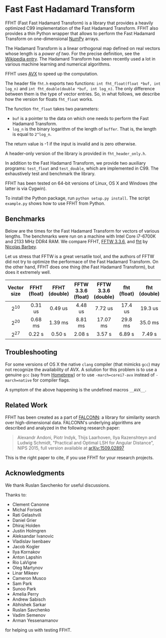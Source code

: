 # Fast Fast Hadamard Transform

FFHT (Fast Fast Hadamard Transform) is a library that provides a heavily
optimized C99 implementation of the Fast Hadamard Transform. FFHT also provides
a thin Python wrapper that allows to perform the Fast Hadamard Transform on
one-dimensional [NumPy](http://www.numpy.org/) arrays.

The Hadamard Transform is a linear orthogonal map defined on real vectors whose
length is a _power of two_. For the precise definition, see the
[Wikipedia entry](https://en.wikipedia.org/wiki/Hadamard_transform). The
Hadamard Transform has been recently used a lot in various machine learning
and numerical algorithms.

FFHT uses [AVX](https://en.wikipedia.org/wiki/Advanced_Vector_Extensions)
to speed up the computation.

The header file `fht.h` exports two functions: `int fht_float(float *buf, int
log_n)` and `int fht_double(double *buf, int log_n)`. The
only difference between them is the type of vector entries. So, in what follows,
we describe how the version for floats `fht_float` works.

The function `fht_float` takes two parameters:

* `buf` is a pointer to the data on which one needs to perform the Fast
Hadamard Transform.
* `log_n` is the binary logarithm of the length of `buffer`.
That is, the length is equal to `2^log_n`.

The return value is -1 if the input is invalid and is zero otherwise.

A header-only version of the library is provided in `fht_header_only.h`.

In addition to the Fast Hadamard Transform, we provide two auxiliary programs:
`test_float` and `test_double`, which are implemented in C99. The exhaustively
test and benchmark the library.

FFHT has been tested on 64-bit versions of Linux, OS X and Windows (the latter
is via Cygwin).

To install the Python package, run `python setup.py install`. The script
`example.py` shows how to use FFHT from Python.

## Benchmarks

Below are the times for the Fast Hadamard Transform for vectors of
various lengths. The benchmarks were run on a machine with Intel
Core&nbsp;i7-6700K and 2133 MHz DDR4 RAM. We compare FFHT,
[FFTW 3.3.6](http://fftw.org/), and
[fht](https://github.com/nbarbey/fht) by
[Nicolas Barbey](https://github.com/nbarbey).

Let us stress that FFTW is a great versatile tool, and the authors of FFTW did
not try to optimize the performace of the Fast Hadamard Transform. On the other
hand, FFHT does one thing (the Fast Hadamard Transform), but does it extremely
well.

Vector size | FFHT (float) | FFHT (double) | FFTW 3.3.6 (float) | FFTW 3.3.6 (double) | fht (float) | fht (double)
:---: | :---: | :---: | :---: | :---: | :---: | :---:
2<sup>10</sup> | 0.31 us | 0.49 us | 4.48 us | 7.72 us | 17.4 us | 19.3 us
2<sup>20</sup> | 0.68 ms | 1.39 ms | 8.81 ms | 17.07 ms | 29.8 ms | 35.0 ms
2<sup>27</sup> | 0.22 s | 0.50 s | 2.08 s | 3.57 s | 6.89 s | 7.49 s

## Troubleshooting

For some versions of OS X the native `clang` compiler (that mimicks `gcc`) may
not recognize the availability of AVX. A solution for this problem is to use a
genuine `gcc` (say from [Homebrew](http://brew.sh/)) or to use `-march=corei7-avx`
instead of `-march=native` for compiler flags.

A symptom of the above happening is the undefined macros `__AVX__`.

## Related Work

FFHT has been created as a part of
[FALCONN](https://github.com/falconn-lib/falconn): a library for similarity
search over high-dimensional data. FALCONN's underlying algorithms are described
and analyzed in the following research paper:

> Alexandr Andoni, Piotr Indyk, Thijs Laarhoven, Ilya Razenshteyn and Ludwig
> Schmidt, "Practical and Optimal LSH for Angular Distance", NIPS 2015, full
> version available at [arXiv:1509.02897](http://arxiv.org/abs/1509.02897)

This is the right paper to cite, if you use FFHT for your research projects.

## Acknowledgments

We thank Ruslan Savchenko for useful discussions.

Thanks to:

* Clement Canonne
* Michal Forisek
* Rati Gelashvili
* Daniel Grier
* Dhiraj Holden
* Justin Holmgren
* Aleksandar Ivanovic
* Vladislav Isenbaev
* Jacob Kogler
* Ilya Kornakov
* Anton Lapshin
* Rio LaVigne
* Oleg Martynov
* Linar Mikeev
* Cameron Musco
* Sam Park
* Sunoo Park
* Amelia Perry
* Andrew Sabisch
* Abhishek Sarkar
* Ruslan Savchenko
* Vadim Semenov
* Arman Yessenamanov

for helping us with testing FFHT.
